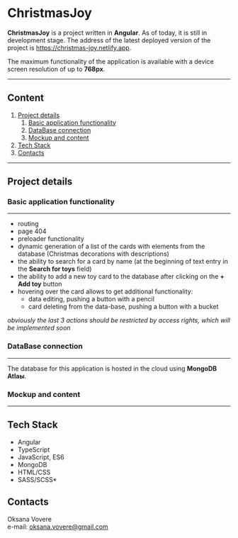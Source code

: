 # ChristmasJoy

**ChristmasJoy** is a project written in **Angular**. As of today, it is still in development stage.
The address of the latest deployed version of the project is https://christmas-joy.netlify.app.

The maximum functionality of the application is available with a device screen resolution of up to **768px**.

***
## **Content**
1. [Project details](#project-details)
    1. [Basic application functionality](#basic-application-functionality)
    2. [DataBase connection](#dataBase-connection)
    3. [Mockup and content](#mockup-and-content)
2. [Tech Stack](#tech-stack)
3. [Contacts](#contacts)

*** 
## **Project details**

### **Basic application functionality**
***
- routing
- page 404
- preloader functionality
- dynamic generation of a list of the cards with elements from the database (Christmas decorations with descriptions)
- the ability to search for a card by name (at the beginning of text entry in the **Search for toys** field)
- the ability to add a new toy card to the database after clicking on the **+ Add toy** button
- hovering over the card allows to get additional functionality:
  - data editing, pushing a button with a pencil
  - card deleting from the data-base, pushing a button with a bucket
  
*obviously the last 3 actions should be restricted by access rights, which will be implemented soon*

### **DataBase connection**
***
The database for this application is hosted in the cloud using **MongoDB Atlaы**.

### **Mockup and content**
***

## **Tech Stack**  
* Angular
* TypeScript
* JavaScript, ES6
* MongoDB
* HTML/CSS
* SASS/SCSS* 

## **Contacts**  
Oksana Vovere  
e-mail: <oksana.vovere@gmail.com>
